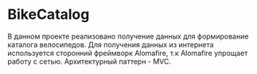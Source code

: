 # BikeCatalog
В данном проекте реализовано получение данных для формирование каталога велосипедов.
Для получения данных из интернета используется сторонний фреймворк Alomafire, т.к Alomafire упрощает работу с сетью.
Архитектурный паттерн - MVC. 
